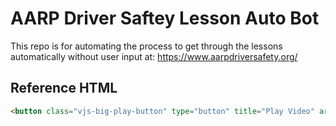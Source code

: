 # AARP Driver Saftey Lesson Auto Bot

This repo is for automating the process to get through the lessons automatically without user input at: <https://www.aarpdriversafety.org/>


## Reference HTML

```html
<button class="vjs-big-play-button" type="button" title="Play Video" aria-disabled="false"><span aria-hidden="true" class="vjs-icon-placeholder"></span><span class="vjs-control-text" aria-live="polite">Play Video</span></button>
```
